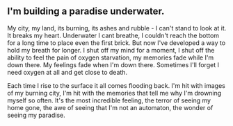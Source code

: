 ## I'm building a paradise underwater.

My city, my land, its burning, its ashes and rubble - I can't stand to look at it. It breaks my heart. Underwater I cant breathe, I couldn't reach the bottom for a long time to place even the first brick. But now I've developed a way to hold my breath for longer. I shut off my mind for a moment, I shut off the ability to feel the pain of oxygen starvation, my memories fade while I'm down there. My feelings fade when I'm down there. Sometimes I'll forget I need oxygen at all and get close to death. 

Each time I rise to the surface it all comes flooding back. I'm hit with images of my burning city, I'm hit with the memories that tell me why I'm drowning myself so often. It's the most incredible feeling, the terror of seeing my home gone, the awe of seeing that I'm not an automaton, the wonder of seeing my paradise. 

